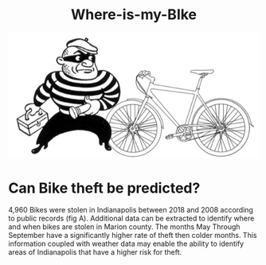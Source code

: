 
# <div align = "center">Where-is-my-BIke </div>
![stolen_bike_art.png](IMAGES/stolen_bike_art.png)

# Can Bike theft be predicted?

4,960 Bikes were stolen in Indianapolis between 2018 and 2008 according to public records (fig A). Additional data can be extracted to identify where and when bikes are stolen in Marion county. The months May Through September have a significantly higher rate of theft then colder months. This information coupled with weather data may enable the ability to identify areas of  Indianapolis that have a higher 
risk for theft.
